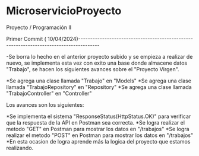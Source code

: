 # MicroservicioProyecto
Proyecto / Programación II

Primer Commit ( 10/04/2024)---------------------------------------------------------------------------------------

-Se borra lo hecho en el anterior proyecto subido y se empieza a realizar de nuevo, se implementa esta vez con exito una base donde almacene datos "Trabajo", 
se hacen los siguientes avances sobre el "Proyecto Virgen".

*Se agrega una clase llamada "Trabajo" en "Models" *Se agrega una clase llamada "TrabajoRepository" en "Repository" *Se agrega una clase llamada 
"TrabajoController" en "Controller"

Los avances son los siguientes:

*Se implementa el sistema "ResponseStatus(HttpStatus.OK)" para verificar que la respuesta de la API en Postman sea correcta. 
*Se logra realizar el metodo "GET" en Postman para mostrar los datos en "/trabajos" *Se logra realizar el metodo "POST" en Postman para mostrar los datos en "/trabajos" 
*En esta ocasion de logra aprende más la logica del proyecto que estamos realizando.
